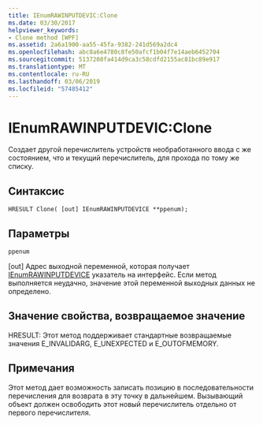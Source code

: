 ```yaml
---
title: IEnumRAWINPUTDEVIC:Clone
ms.date: 03/30/2017
helpviewer_keywords:
- Clone method [WPF]
ms.assetid: 2a6a1900-aa55-45fa-9382-241d569a2dc4
ms.openlocfilehash: abc8a6e4780c8fe50afcf1b04f7e14aeb6452704
ms.sourcegitcommit: 5137208fa414d9ca3c58cdfd2155ac81bc89e917
ms.translationtype: MT
ms.contentlocale: ru-RU
ms.lasthandoff: 03/06/2019
ms.locfileid: "57485412"
---
```

# <a name="ienumrawinputdevicclone"></a>IEnumRAWINPUTDEVIC:Clone
Создает другой перечислитель устройств необработанного ввода с же состоянием, что и текущий перечислитель, для прохода по тому же списку.  
  
## <a name="syntax"></a>Синтаксис  
  
```  
HRESULT Clone( [out] IEnumRAWINPUTDEVICE **ppenum);  
```  
  
## <a name="parameters"></a>Параметры  
 `ppenum`  
  
 [out] Адрес выходной переменной, которая получает [IEnumRAWINPUTDEVICE](ienumrawinputdevice.md) указатель на интерфейс. Если метод выполняется неудачно, значение этой переменной выходных данных не определено.  
  
## <a name="property-valuereturn-value"></a>Значение свойства, возвращаемое значение  
 HRESULT: Этот метод поддерживает стандартные возвращаемые значения E_INVALIDARG, E_UNEXPECTED и E_OUTOFMEMORY.  
  
## <a name="remarks"></a>Примечания  
 Этот метод дает возможность записать позицию в последовательности перечисления для возврата в эту точку в дальнейшем. Вызывающий объект должен освободить этот новый перечислитель отдельно от первого перечислителя.
